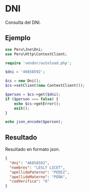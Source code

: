 # DNI
Consulta del DNI.

Ejemplo
--------

```php
use Peru\Jne\Dni;
use Peru\Http\ContextClient;

require 'vendor/autoload.php';

$dni = '46658592';

$cs = new Dni();
$cs->setClient(new ContextClient());

$person = $cs->get($dni);
if ($person === false) {
    echo $cs->getError();
    exit();
}

echo json_encode($person);

```

Resultado
---------

Resultado en formato json.

```json
{
  "dni": "46658592",
  "nombres": "LESLY LICET",
  "apellidoPaterno": "PEREZ",
  "apellidoMaterno": "PEÑA",
  "codVerifica": "6"
}
```
